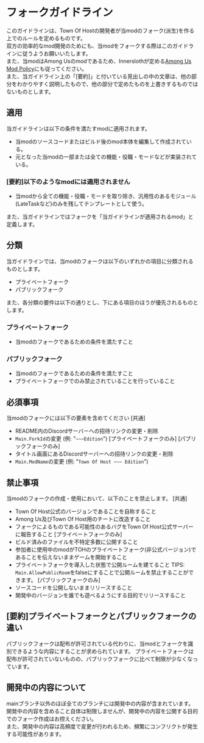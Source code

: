 # フォークガイドライン
このガイドラインは、Town Of Hostの開発者が当modのフォーク(派生)を作る上でのルールを定めるものです。  
双方の効率的なmod開発のためにも、当modをフォークする際はこのガイドラインに従うようお願いいたします。  
また、当modはAmong Usのmodであるため、Innerslothが定める[Among Us Mod Policy](https://www.innersloth.com/among-us-mod-policy/)にも従ってください。  
また、当ガイドライン上の「[要約]」と付いている見出しの中の文章は、他の部分をわかりやすく説明したもので、他の部分で定めたものを上書きするものではないものとします。  

## 適用
当ガイドラインは以下の条件を満たすmodに適用されます。  
- 当modのソースコードまたはビルド後のmod本体を編集して作成されている。
- 元となった当modの一部または全ての機能・役職・モードなどが実装されている。
### [要約]以下のようなmodには適用されません
- 当modから全ての機能・役職・モードを取り除き、汎用性のあるモジュール(LateTaskなど)のみを残してテンプレートとして使う。

また、当ガイドラインではフォークを「当ガイドラインが適用されるmod」と定義します。   

## 分類
当ガイドラインでは、当modのフォークは以下のいずれかの項目に分類されるものとします。
- プライベートフォーク
- パブリックフォーク

また、各分類の要件は以下の通りとし、下にある項目のほうが優先されるものとします。
### プライベートフォーク
- 当modのフォークであるための条件を満たすこと
### パブリックフォーク
- 当modのフォークであるための条件を満たすこと
- プライベートフォークでのみ禁止されていることを行っていること

## 必須事項
当modのフォークには以下の要素を含めてください
[共通]
- README内のDiscordサーバーへの招待リンクの変更・削除
- `Main.ForkId`の変更 (例: "`~~~Edition`")
[プライベートフォークのみ]
[パブリックフォークのみ]
- タイトル画面にあるDiscordサーバーへの招待リンクの変更・削除
- `Main.ModName`の変更 (例: "`Town Of Host ~~~ Edition`")

## 禁止事項
当modのフォークの作成・使用において、以下のことを禁止します。
[共通]
- Town Of Host公式のバージョンであることを自称すること
- Among Us及びTown Of Host用のチートに改造すること
- フォークによるものである可能性のあるバグをTown Of Host公式サーバーに報告すること
[プライベートフォークのみ]
- ビルド済みのファイルを不特定多数に公開すること
- 参加者に使用中のmodがTOHのプライベートフォーク(非公式バージョン)であることを伝えないままゲームを開始すること
- プライベートフォークを導入した状態で公開ルームを建てること
TIPS: `Main.AllowPublicRoom`をfalseにすることで公開ルームを禁止することができます。
[パブリックフォークのみ]
- ソースコードを公開しないままリリースすること
- 開発中のバージョンを誰でも遊べるようにする目的でリリースすること

## [要約]プライベートフォークとパブリックフォークの違い
パブリックフォークは配布が許可されている代わりに、当modとフォークを識別できるような内容にすることが求められています。
プライベートフォークは配布が許可されていないものの、パブリックフォークに比べて制限が少なくなっています。

## 開発中の内容について
mainブランチ以外のほぼ全てのブランチには開発中の内容が含まれています。  
開発中の内容を含めること自体は制限しませんが、開発中の内容を公開する目的でのフォーク作成はお控えください。  
また、開発中の内容は高頻度で変更が行われるため、頻繁にコンフリクトが発生する可能性があります。  